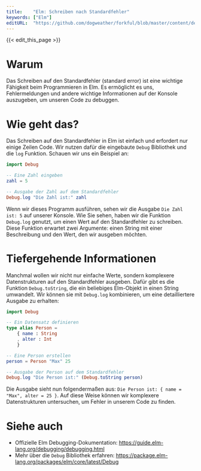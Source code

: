 ```yaml
---
title:    "Elm: Schreiben nach Standardfehler"
keywords: ["Elm"]
editURL:  "https://github.com/dogweather/forkful/blob/master/content/de/elm/writing-to-standard-error.md"
---
```


{{< edit_this_page >}}

# Warum

Das Schreiben auf den Standardfehler (standard error) ist eine wichtige Fähigkeit beim Programmieren in Elm. Es ermöglicht es uns, Fehlermeldungen und andere wichtige Informationen auf der Konsole auszugeben, um unseren Code zu debuggen.

# Wie geht das?

Das Schreiben auf den Standardfehler in Elm ist einfach und erfordert nur einige Zeilen Code. Wir nutzen dafür die eingebaute `Debug` Bibliothek und die `log` Funktion. Schauen wir uns ein Beispiel an:

```Elm
import Debug

-- Eine Zahl eingeben
zahl = 5

-- Ausgabe der Zahl auf dem Standardfehler
Debug.log "Die Zahl ist:" zahl
```

Wenn wir dieses Programm ausführen, sehen wir die Ausgabe `Die Zahl ist: 5` auf unserer Konsole. Wie Sie sehen, haben wir die Funktion `Debug.log` genutzt, um einen Wert auf den Standardfehler zu schreiben. Diese Funktion erwartet zwei Argumente: einen String mit einer Beschreibung und den Wert, den wir ausgeben möchten.

# Tiefergehende Informationen

Manchmal wollen wir nicht nur einfache Werte, sondern komplexere Datenstrukturen auf den Standardfehler ausgeben. Dafür gibt es die Funktion `Debug.toString`, die ein beliebiges Elm-Objekt in einen String umwandelt. Wir können sie mit `Debug.log` kombinieren, um eine detailliertere Ausgabe zu erhalten:

```Elm
import Debug

-- Ein Datensatz definieren
type alias Person =
    { name : String
    , alter : Int
    }

-- Eine Person erstellen
person = Person "Max" 25

-- Ausgabe der Person auf dem Standardfehler
Debug.log "Die Person ist:" (Debug.toString person)
```

Die Ausgabe sieht nun folgendermaßen aus: `Die Person ist: { name = "Max", alter = 25 }`. Auf diese Weise können wir komplexere Datenstrukturen untersuchen, um Fehler in unserem Code zu finden.

# Siehe auch

- Offizielle Elm Debugging-Dokumentation: https://guide.elm-lang.org/debugging/debugging.html
- Mehr über die `Debug` Bibliothek erfahren: https://package.elm-lang.org/packages/elm/core/latest/Debug